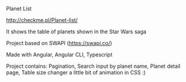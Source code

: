 Planet List

http://checkme.pl/Planet-list/

It shows the table of planets shown in the Star Wars saga



Project based on SWAPI (https://swapi.co/)

Made with Angular, Angular CLI, Typescript

Project contains:
Pagination, 
Search input by planet name, 
Planet detail page,
Table size changer
a little bit of animation in CSS :)
